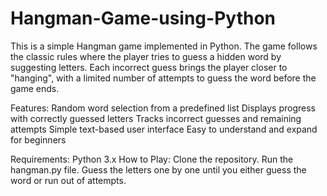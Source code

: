 # Hangman-Game-using-Python
This is a simple Hangman game implemented in Python. The game follows the classic rules where the player tries to guess a hidden word by suggesting letters. Each incorrect guess brings the player closer to "hanging", with a limited number of attempts to guess the word before the game ends.

Features:
Random word selection from a predefined list
Displays progress with correctly guessed letters
Tracks incorrect guesses and remaining attempts
Simple text-based user interface
Easy to understand and expand for beginners

Requirements:
Python 3.x
How to Play:
Clone the repository.
Run the hangman.py file.
Guess the letters one by one until you either guess the word or run out of attempts.
